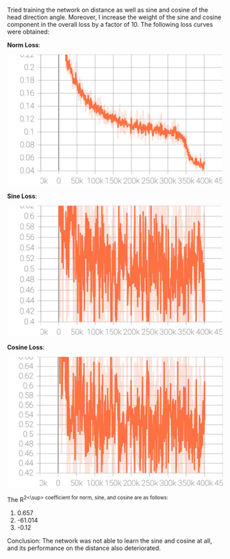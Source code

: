 Tried training the network on distance as well as sine and cosine of the head direction angle. Moreover, I increase the weight of the sine and cosine component in the overall loss by a factor of 10. The following loss curves were obtained:

**Norm Loss**:

![Norm Loss](https://github.com/ishankapnadak/Vector-Based-Navigation/blob/main/New%20Supervised/distance_angle_10/losses/norm_loss.jpg)

**Sine Loss**:

![Sine Loss](https://github.com/ishankapnadak/Vector-Based-Navigation/blob/main/New%20Supervised/distance_angle_10/losses/sine_loss.jpg)


**Cosine Loss**:

![Cosine Loss](https://github.com/ishankapnadak/Vector-Based-Navigation/blob/main/New%20Supervised/distance_angle_10/losses/cosine_loss.jpg)

The R<sup>2<\sup> coefficient for norm, sine, and cosine are as follows: 
1. 0.657
2. -61.014
3. -0.12
  
Conclusion: The network was not able to learn the sine and cosine at all, and its performance on the distance also deteriorated.
